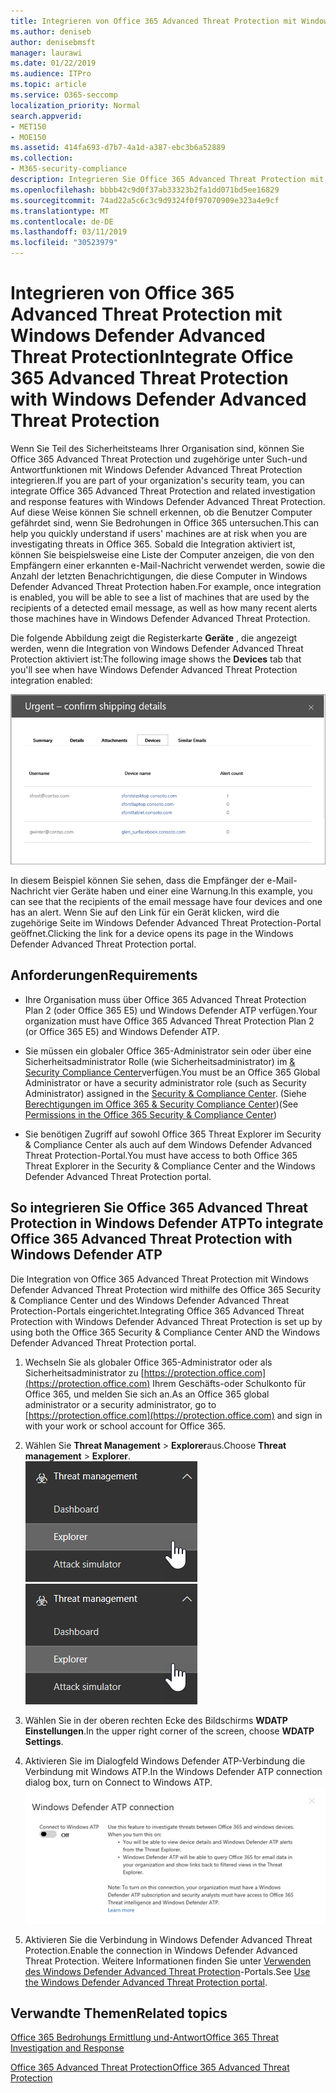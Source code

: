 ```yaml
---
title: Integrieren von Office 365 Advanced Threat Protection mit Windows Defender Advanced Threat Protection
ms.author: deniseb
author: denisebmsft
manager: laurawi
ms.date: 01/22/2019
ms.audience: ITPro
ms.topic: article
ms.service: O365-seccomp
localization_priority: Normal
search.appverid:
- MET150
- MOE150
ms.assetid: 414fa693-d7b7-4a1d-a387-ebc3b6a52889
ms.collection:
- M365-security-compliance
description: Integrieren Sie Office 365 Advanced Threat Protection mit Windows Defender Advanced Threat Protection, um detailliertere Informationen zur Bedrohungs Verwaltung zu erhalten.
ms.openlocfilehash: bbbb42c9d0f37ab33323b2fa1dd071bd5ee16829
ms.sourcegitcommit: 74ad22a5c6c3c9d9324f0f97070909e323a4e9cf
ms.translationtype: MT
ms.contentlocale: de-DE
ms.lasthandoff: 03/11/2019
ms.locfileid: "30523979"
---
```

# <a name="integrate-office-365-advanced-threat-protection-with-windows-defender-advanced-threat-protection"></a><span data-ttu-id="a45f8-103">Integrieren von Office 365 Advanced Threat Protection mit Windows Defender Advanced Threat Protection</span><span class="sxs-lookup"><span data-stu-id="a45f8-103">Integrate Office 365 Advanced Threat Protection with Windows Defender Advanced Threat Protection</span></span>

<span data-ttu-id="a45f8-104">Wenn Sie Teil des Sicherheitsteams Ihrer Organisation sind, können Sie Office 365 Advanced Threat Protection und zugehörige unter Such-und Antwortfunktionen mit Windows Defender Advanced Threat Protection integrieren.</span><span class="sxs-lookup"><span data-stu-id="a45f8-104">If you are part of your organization's security team, you can integrate Office 365 Advanced Threat Protection and related investigation and response features with Windows Defender Advanced Threat Protection.</span></span> <span data-ttu-id="a45f8-105">Auf diese Weise können Sie schnell erkennen, ob die Benutzer Computer gefährdet sind, wenn Sie Bedrohungen in Office 365 untersuchen.</span><span class="sxs-lookup"><span data-stu-id="a45f8-105">This can help you quickly understand if users' machines are at risk when you are investigating threats in Office 365.</span></span> <span data-ttu-id="a45f8-106">Sobald die Integration aktiviert ist, können Sie beispielsweise eine Liste der Computer anzeigen, die von den Empfängern einer erkannten e-Mail-Nachricht verwendet werden, sowie die Anzahl der letzten Benachrichtigungen, die diese Computer in Windows Defender Advanced Threat Protection haben.</span><span class="sxs-lookup"><span data-stu-id="a45f8-106">For example, once integration is enabled, you will be able to see a list of machines that are used by the recipients of a detected email message, as well as how many recent alerts those machines have in Windows Defender Advanced Threat Protection.</span></span>
  
<span data-ttu-id="a45f8-107">Die folgende Abbildung zeigt die Registerkarte **Geräte** , die angezeigt werden, wenn die Integration von Windows Defender Advanced Threat Protection aktiviert ist:</span><span class="sxs-lookup"><span data-stu-id="a45f8-107">The following image shows the **Devices** tab that you'll see when have Windows Defender Advanced Threat Protection integration enabled:</span></span> 
  
![Wenn Windows Defender ATP aktiviert ist, können Sie eine Liste der Computer mit Warnungen anzeigen.](media/fec928ea-8f0c-44d7-80b9-a2e0a8cd4e89.PNG)
  
<span data-ttu-id="a45f8-109">In diesem Beispiel können Sie sehen, dass die Empfänger der e-Mail-Nachricht vier Geräte haben und einer eine Warnung.</span><span class="sxs-lookup"><span data-stu-id="a45f8-109">In this example, you can see that the recipients of the email message have four devices and one has an alert.</span></span> <span data-ttu-id="a45f8-110">Wenn Sie auf den Link für ein Gerät klicken, wird die zugehörige Seite im Windows Defender Advanced Threat Protection-Portal geöffnet.</span><span class="sxs-lookup"><span data-stu-id="a45f8-110">Clicking the link for a device opens its page in the Windows Defender Advanced Threat Protection portal.</span></span>
  
## <a name="requirements"></a><span data-ttu-id="a45f8-111">Anforderungen</span><span class="sxs-lookup"><span data-stu-id="a45f8-111">Requirements</span></span>

- <span data-ttu-id="a45f8-112">Ihre Organisation muss über Office 365 Advanced Threat Protection Plan 2 (oder Office 365 E5) und Windows Defender ATP verfügen.</span><span class="sxs-lookup"><span data-stu-id="a45f8-112">Your organization must have Office 365 Advanced Threat Protection Plan 2 (or Office 365 E5) and Windows Defender ATP.</span></span>
    
- <span data-ttu-id="a45f8-113">Sie müssen ein globaler Office 365-Administrator sein oder über eine Sicherheitsadministrator Rolle (wie Sicherheitsadministrator) im [ &amp; Security Compliance Center](https://protection.office.com)verfügen.</span><span class="sxs-lookup"><span data-stu-id="a45f8-113">You must be an Office 365 Global Administrator or have a security administrator role (such as Security Administrator) assigned in the [Security &amp; Compliance Center](https://protection.office.com).</span></span> <span data-ttu-id="a45f8-114">(Siehe [Berechtigungen im Office 365 &amp; Security Compliance Center](permissions-in-the-security-and-compliance-center.md))</span><span class="sxs-lookup"><span data-stu-id="a45f8-114">(See [Permissions in the Office 365 Security &amp; Compliance Center](permissions-in-the-security-and-compliance-center.md))</span></span>
    
- <span data-ttu-id="a45f8-115">Sie benötigen Zugriff auf sowohl Office 365 Threat Explorer im Security & Compliance Center als auch auf dem Windows Defender Advanced Threat Protection-Portal.</span><span class="sxs-lookup"><span data-stu-id="a45f8-115">You must have access to both Office 365 Threat Explorer in the Security & Compliance Center and the Windows Defender Advanced Threat Protection portal.</span></span>
    
## <a name="to-integrate-office-365-advanced-threat-protection-with-windows-defender-atp"></a><span data-ttu-id="a45f8-116">So integrieren Sie Office 365 Advanced Threat Protection in Windows Defender ATP</span><span class="sxs-lookup"><span data-stu-id="a45f8-116">To integrate Office 365 Advanced Threat Protection with Windows Defender ATP</span></span>

<span data-ttu-id="a45f8-117">Die Integration von Office 365 Advanced Threat Protection mit Windows Defender Advanced Threat Protection wird mithilfe des Office 365 Security & Compliance Center und des Windows Defender Advanced Threat Protection-Portals eingerichtet.</span><span class="sxs-lookup"><span data-stu-id="a45f8-117">Integrating Office 365 Advanced Threat Protection with Windows Defender Advanced Threat Protection is set up by using both the Office 365 Security & Compliance Center AND the Windows Defender Advanced Threat Protection portal.</span></span>
  
1. <span data-ttu-id="a45f8-118">Wechseln Sie als globaler Office 365-Administrator oder als Sicherheitsadministrator zu [https://protection.office.com](https://protection.office.com) Ihrem Geschäfts-oder Schulkonto für Office 365, und melden Sie sich an.</span><span class="sxs-lookup"><span data-stu-id="a45f8-118">As an Office 365 global administrator or a security administrator, go to [https://protection.office.com](https://protection.office.com) and sign in with your work or school account for Office 365.</span></span> 
    
2. <span data-ttu-id="a45f8-119">Wählen Sie **Threat Management** \> **Explorer**aus.</span><span class="sxs-lookup"><span data-stu-id="a45f8-119">Choose **Threat management** \> **Explorer**.</span></span><br><span data-ttu-id="a45f8-120">![Explorer im Menü "Bedrohungs Verwaltung"](media/ThreatMgmt-Explorer-nav.png)</span><span class="sxs-lookup"><span data-stu-id="a45f8-120">![Explorer in Threat Management menu](media/ThreatMgmt-Explorer-nav.png)</span></span><br>
    
3. <span data-ttu-id="a45f8-121">Wählen Sie in der oberen rechten Ecke des Bildschirms **WDATP Einstellungen**.</span><span class="sxs-lookup"><span data-stu-id="a45f8-121">In the upper right corner of the screen, choose **WDATP Settings**.</span></span>
    
4. <span data-ttu-id="a45f8-122">Aktivieren Sie im Dialogfeld Windows Defender ATP-Verbindung die Verbindung mit Windows ATP.</span><span class="sxs-lookup"><span data-stu-id="a45f8-122">In the Windows Defender ATP connection dialog box, turn on Connect to Windows ATP.</span></span><br>![Windows Defender ATP-Verbindung](media/Explorer-WDATPConnection-dialog.png)<br>
    
5. <span data-ttu-id="a45f8-124">Aktivieren Sie die Verbindung in Windows Defender Advanced Threat Protection.</span><span class="sxs-lookup"><span data-stu-id="a45f8-124">Enable the connection in Windows Defender Advanced Threat Protection.</span></span> <span data-ttu-id="a45f8-125">Weitere Informationen finden Sie unter [Verwenden des Windows Defender Advanced Threat Protection](https://go.microsoft.com/fwlink/?linkid=859690)-Portals.</span><span class="sxs-lookup"><span data-stu-id="a45f8-125">See [Use the Windows Defender Advanced Threat Protection portal](https://go.microsoft.com/fwlink/?linkid=859690).</span></span>

  
## <a name="related-topics"></a><span data-ttu-id="a45f8-126">Verwandte Themen</span><span class="sxs-lookup"><span data-stu-id="a45f8-126">Related topics</span></span>

[<span data-ttu-id="a45f8-127">Office 365 Bedrohungs Ermittlung und-Antwort</span><span class="sxs-lookup"><span data-stu-id="a45f8-127">Office 365 Threat Investigation and Response</span></span>](office-365-ti.md)
  
[<span data-ttu-id="a45f8-128">Office 365 Advanced Threat Protection</span><span class="sxs-lookup"><span data-stu-id="a45f8-128">Office 365 Advanced Threat Protection</span></span>](office-365-atp.md)
  

